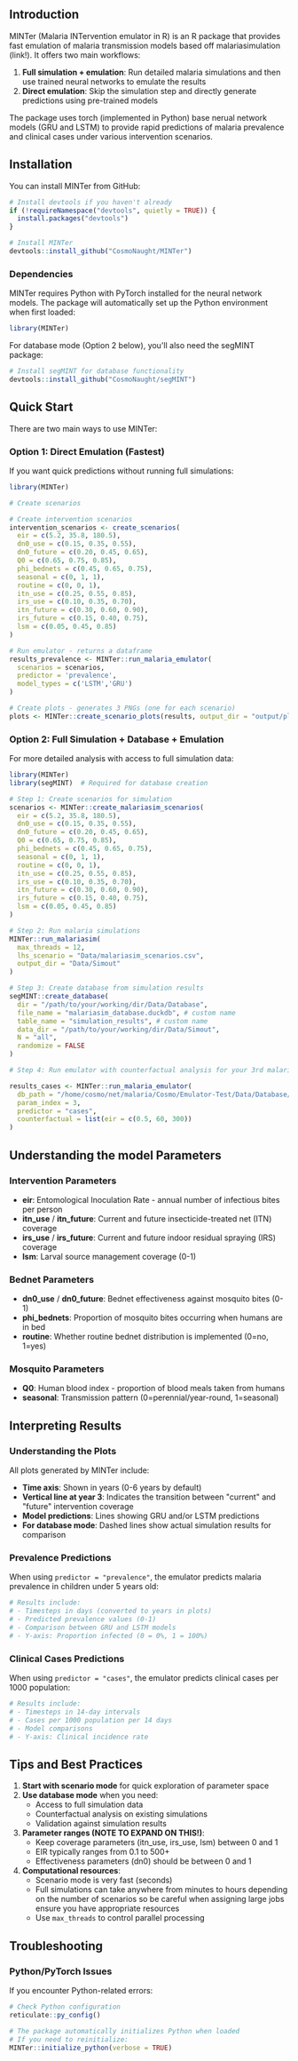 ## Introduction

MINTer (Malaria INTervention emulator in R) is an R package that provides fast emulation of malaria transmission models based off malariasimulation (link!). It offers two main workflows:

1. **Full simulation + emulation**: Run detailed malaria simulations and then use trained neural networks to emulate the results
2. **Direct emulation**: Skip the simulation step and directly generate predictions using pre-trained models

The package uses torch (implemented in Python) base nerual network models (GRU and LSTM) to provide rapid predictions of malaria prevalence and clinical cases under various intervention scenarios.

## Installation

You can install MINTer from GitHub:


``` r
# Install devtools if you haven't already
if (!requireNamespace("devtools", quietly = TRUE)) {
  install.packages("devtools")
}

# Install MINTer
devtools::install_github("CosmoNaught/MINTer")
```

### Dependencies

MINTer requires Python with PyTorch installed for the neural network models. The package will automatically set up the Python environment when first loaded:


``` r
library(MINTer)
```

For database mode (Option 2 below), you'll also need the segMINT package:


``` r
# Install segMINT for database functionality
devtools::install_github("CosmoNaught/segMINT")
```

## Quick Start

There are two main ways to use MINTer:

### Option 1: Direct Emulation (Fastest)

If you want quick predictions without running full simulations:


``` r
library(MINTer)

# Create scenarios

# Create intervention scenarios
intervention_scenarios <- create_scenarios(
  eir = c(5.2, 35.8, 180.5),
  dn0_use = c(0.15, 0.35, 0.55),
  dn0_future = c(0.20, 0.45, 0.65),
  Q0 = c(0.65, 0.75, 0.85),
  phi_bednets = c(0.45, 0.65, 0.75),
  seasonal = c(0, 1, 1),
  routine = c(0, 0, 1),
  itn_use = c(0.25, 0.55, 0.85),
  irs_use = c(0.10, 0.35, 0.70),
  itn_future = c(0.30, 0.60, 0.90),
  irs_future = c(0.15, 0.40, 0.75),
  lsm = c(0.05, 0.45, 0.85)
)

# Run emulator - returns a dataframe
results_prevalence <- MINTer::run_malaria_emulator(
  scenarios = scenarios,
  predictor = 'prevalence',
  model_types = c('LSTM','GRU')
)

# Create plots - generates 3 PNGs (one for each scenario)
plots <- MINTer::create_scenario_plots(results, output_dir = "output/plots")
```

### Option 2: Full Simulation + Database + Emulation

For more detailed analysis with access to full simulation data:


``` r
library(MINTer)
library(segMINT)  # Required for database creation

# Step 1: Create scenarios for simulation
scenarios <- MINTer::create_malariasim_scenarios(
  eir = c(5.2, 35.8, 180.5),
  dn0_use = c(0.15, 0.35, 0.55),
  dn0_future = c(0.20, 0.45, 0.65),
  Q0 = c(0.65, 0.75, 0.85),
  phi_bednets = c(0.45, 0.65, 0.75),
  seasonal = c(0, 1, 1),
  routine = c(0, 0, 1),
  itn_use = c(0.25, 0.55, 0.85),
  irs_use = c(0.10, 0.35, 0.70),
  itn_future = c(0.30, 0.60, 0.90),
  irs_future = c(0.15, 0.40, 0.75),
  lsm = c(0.05, 0.45, 0.85)
)

# Step 2: Run malaria simulations
MINTer::run_malariasim(
  max_threads = 12,
  lhs_scenario = "Data/malariasim_scenarios.csv",
  output_dir = "Data/Simout"
)

# Step 3: Create database from simulation results
segMINT::create_database(
  dir = "/path/to/your/working/dir/Data/Database", 
  file_name = "malariasim_database.duckdb", # custom name
  table_name = "simulation_results", # custom name
  data_dir = "/path/to/your/working/dir/Data/Simout",
  N = "all",
  randomize = FALSE
)

# Step 4: Run emulator with counterfactual analysis for your 3rd malariasimulation scenario to explore prevalence changes across a range of EIR values

results_cases <- MINTer::run_malaria_emulator(
  db_path = "/home/cosmo/net/malaria/Cosmo/Emulator-Test/Data/Database/malariasim_database.duckdb",
  param_index = 3,
  predictor = "cases",
  counterfactual = list(eir = c(0.5, 60, 300))
)

```

## Understanding the model Parameters

### Intervention Parameters

- **eir**: Entomological Inoculation Rate - annual number of infectious bites per person
- **itn_use** / **itn_future**: Current and future insecticide-treated net (ITN) coverage
- **irs_use** / **irs_future**: Current and future indoor residual spraying (IRS) coverage
- **lsm**: Larval source management coverage (0-1)

### Bednet Parameters

- **dn0_use** / **dn0_future**: Bednet effectiveness against mosquito bites (0-1)
- **phi_bednets**: Proportion of mosquito bites occurring when humans are in bed
- **routine**: Whether routine bednet distribution is implemented (0=no, 1=yes)

### Mosquito Parameters

- **Q0**: Human blood index - proportion of blood meals taken from humans
- **seasonal**: Transmission pattern (0=perennial/year-round, 1=seasonal)

## Interpreting Results

### Understanding the Plots

All plots generated by MINTer include:
- **Time axis**: Shown in years (0-6 years by default)
- **Vertical line at year 3**: Indicates the transition between "current" and "future" intervention coverage
- **Model predictions**: Lines showing GRU and/or LSTM predictions
- **For database mode**: Dashed lines show actual simulation results for comparison

### Prevalence Predictions

When using `predictor = "prevalence"`, the emulator predicts malaria prevalence in children under 5 years old:


``` r
# Results include:
# - Timesteps in days (converted to years in plots)
# - Predicted prevalence values (0-1)
# - Comparison between GRU and LSTM models
# - Y-axis: Proportion infected (0 = 0%, 1 = 100%)
```

### Clinical Cases Predictions

When using `predictor = "cases"`, the emulator predicts clinical cases per 1000 population:


``` r
# Results include:
# - Timesteps in 14-day intervals
# - Cases per 1000 population per 14 days
# - Model comparisons
# - Y-axis: Clinical incidence rate
```

## Tips and Best Practices

1. **Start with scenario mode** for quick exploration of parameter space
2. **Use database mode** when you need:
   - Access to full simulation data
   - Counterfactual analysis on existing simulations
   - Validation against simulation results
3. **Parameter ranges (NOTE TO EXPAND ON THIS!)**:
   - Keep coverage parameters (itn_use, irs_use, lsm) between 0 and 1
   - EIR typically ranges from 0.1 to 500+
   - Effectiveness parameters (dn0) should be between 0 and 1
4. **Computational resources**:
   - Scenario mode is very fast (seconds)
   - Full simulations can take anywhere from minutes to hours depending on the number of scenarios so be careful when assigning large jobs ensure you have appropriate resources
   - Use `max_threads` to control parallel processing

## Troubleshooting

### Python/PyTorch Issues

If you encounter Python-related errors:


``` r
# Check Python configuration
reticulate::py_config()

# The package automatically initializes Python when loaded
# If you need to reinitialize:
MINTer::initialize_python(verbose = TRUE)
```
